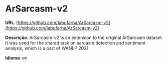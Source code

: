 # ArSarcasm-v2
**URL**: [https://github.com/iabufarha/ArSarcasm-v2](https://github.com/iabufarha/ArSarcasm-v2)

**Descrição**: ArSarcasm-v2 is an extension to the original ArSarcasm dataset. It was used for the shared task on sarcasm detection and sentiment analysis, which is a part of WANLP 2021.

**Idioma**: en
